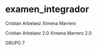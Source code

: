 # examen_integrador

Cristian Arbelaez
 Ximena Marrero

Cristian Arbelaez 2.0
Ximena Marrero 2.0

GRUPO 7
